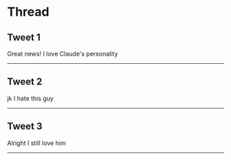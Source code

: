 # Thread

## Tweet 1

Great news! I love Claude's personality

---

## Tweet 2

jk I hate this guy

---

## Tweet 3

Alright I still love him

---

